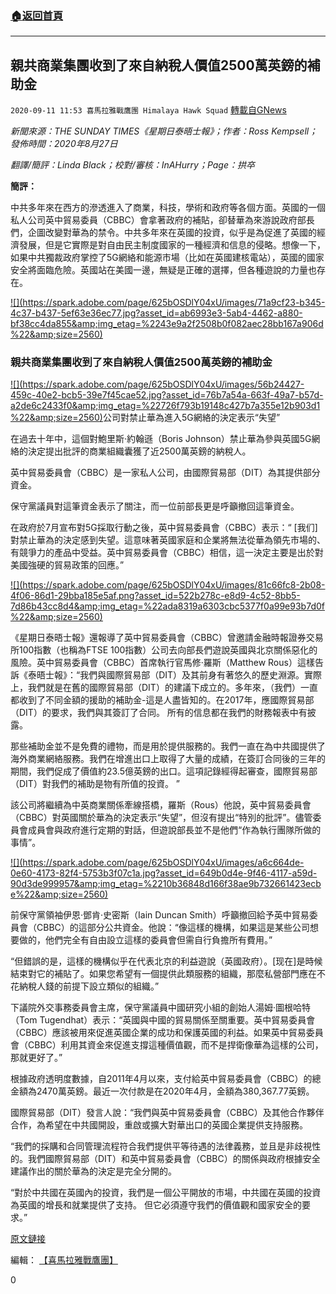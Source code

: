 ###  [:house:返回首頁](https://github.com/ourhimalayas/txt)
---

## 親共商業集團收到了來自納稅人價值2500萬英鎊的補助金
`2020-09-11 11:53 喜馬拉雅戰鷹團 Himalaya Hawk Squad` [轉載自GNews](https://gnews.org/zh-hant/348741/)

*新聞來源：THE SUNDAY TIMES《星期日泰晤士報》；作者：Ross Kempsell；發佈時間：2020年8月27日*

*翻譯/簡評：Linda Black；校對/審核：InAHurry；Page：拱卒*

**簡評：**

中共多年來在西方的滲透進入了商業，科技，學術和政府等各個方面。英國的一個私人公司英中貿易委員（CBBC）會拿著政府的補貼，卻替華為來游說政府部長們，企圖改變對華為的禁令。中共多年來在英國的投資，似乎是為促進了英國的經濟發展，但是它實際是對自由民主制度國家的一種經濟和信息的侵略。想像一下，如果中共獨裁政府掌控了5G網絡和能源市場（比如在英國建核電站），英國的國家安全將面臨危險。英國站在美國一邊，無疑是正確的選擇，但各種遊說的力量也存在。

[!\[\](https://spark.adobe.com/page/625bOSDlY04xU/images/71a9cf23-b345-4c37-b437-5ef63e36ec77.jpg?asset_id=ab6993e3-5ab4-4462-a880-bf38cc4da855&amp;img_etag=%2243e9a2f2508b0f082aec28bb167a906d%22&amp;size=2560)](https://spark.adobe.com/page/625bOSDlY04xU/images/71a9cf23-b345-4c37-b437-5ef63e36ec77.jpg?asset_id=ab6993e3-5ab4-4462-a880-bf38cc4da855&amp;img_etag=%2243e9a2f2508b0f082aec28bb167a906d%22&amp;size=1024)

###  **親共商業集團收到了來自納稅人價值2500萬英鎊的補助金** 

[!\[\](https://spark.adobe.com/page/625bOSDlY04xU/images/56b24427-459c-40e2-bcb5-39e7f45cae52.jpg?asset_id=76b7a54a-663f-49a7-b57d-a2de6c2433f0&amp;img_etag=%22726f793b19148c427b7a355e12b903d1%22&amp;size=2560)](https://spark.adobe.com/page/625bOSDlY04xU/images/56b24427-459c-40e2-bcb5-39e7f45cae52.jpg?asset_id=76b7a54a-663f-49a7-b57d-a2de6c2433f0&amp;img_etag=%22726f793b19148c427b7a355e12b903d1%22&amp;size=1024)公司對禁止華為進入5G網絡的決定表示“失望”

在過去十年中，這個對鮑里斯·約翰遜（Boris Johnson）禁止華為參與英國5G網絡的決定提出批評的商業組織囊獲了近2500萬英鎊的納稅人。

英中貿易委員會（CBBC）是一家私人公司，由國際貿易部（DIT）為其提供部分資金。

保守黨議員對這筆資金表示了關注，而一位前部長更是呼籲撤回這筆資金。

在政府於7月宣布對5G採取行動之後，英中貿易委員會（CBBC）表示：“ [我们]對禁止華為的決定感到失望。這意味著英國家庭和企業將無法從華為領先市場的、有競爭力的產品中受益。英中貿易委員會（CBBC）相信，這一決定主要是出於對美國強硬的貿易政策的回應。”

[!\[\](https://spark.adobe.com/page/625bOSDlY04xU/images/81c66fc8-2b08-4f06-86d1-29bba185e5af.png?asset_id=522b278c-e8d9-4c52-8bb5-7d86b43cc8d4&amp;img_etag=%22ada8319a6303cbc5377f0a99e93b7d0f%22&amp;size=2560)](https://spark.adobe.com/page/625bOSDlY04xU/images/81c66fc8-2b08-4f06-86d1-29bba185e5af.png?asset_id=522b278c-e8d9-4c52-8bb5-7d86b43cc8d4&amp;img_etag=%22ada8319a6303cbc5377f0a99e93b7d0f%22&amp;size=1024)

《星期日泰晤士報》還報導了英中貿易委員會（CBBC）曾邀請金融時報證券交易所100指數（也稱為FTSE 100指數）公司去向部長們遊說英國與北京關係惡化的風險。英中貿易委員會（CBBC）首席執行官馬修·羅斯（Matthew Rous）這樣告訴《泰晤士報》：“我們與國際貿易部（DIT）及其前身有著悠久的歷史淵源。實際上，我們就是在舊的國際貿易部（DIT）的建議下成立的。多年來，（我們）一直都收到了不同金額的援助的補助金-這是人盡皆知的。在2017年，應國際貿易部（DIT）的要求，我們與其簽訂了合同。 所有的信息都在我們的財務報表中有披露。

那些補助金並不是免費的禮物，而是用於提供服務的。我們一直在為中共國提供了海外商業網絡服務。我們在增進出口上取得了大量的成績，在簽訂合同後的三年的期間，我們促成了價值約23.5億英鎊的出口。這項記錄經得起審查，國際貿易部（DIT）對我們的補助是物有所值的投資。 ”

該公司將繼續為中英商業關係牽線搭橋，羅斯（Rous）他說，英中貿易委員會（CBBC）對英國關於華為的決定表示“失望”，但沒有提出“特別的批評”。儘管委員會成員會與政府進行定期的對話，但遊說部長並不是他們“作為執行團隊所做的事情”。

[!\[\](https://spark.adobe.com/page/625bOSDlY04xU/images/a6c664de-0e60-4173-82f4-5753b3f07c1a.jpg?asset_id=649b0d4e-9f46-4117-a59d-90d3de999957&amp;img_etag=%2210b36848d166f38ae9b732661423ecbe%22&amp;size=2560)](https://spark.adobe.com/page/625bOSDlY04xU/images/a6c664de-0e60-4173-82f4-5753b3f07c1a.jpg?asset_id=649b0d4e-9f46-4117-a59d-90d3de999957&amp;img_etag=%2210b36848d166f38ae9b732661423ecbe%22&amp;size=1024)

前保守黨領袖伊恩·鄧肯·史密斯（Iain Duncan Smith）呼籲撤回給予英中貿易委員會（CBBC）的這部分公共資金。他說：“像這樣的機構，如果這是某些公司想要做的，他們完全有自由設立這樣的委員會但需自行負擔所有費用。”

“但錯誤的是，這樣的機構似乎在代表北京的利益遊說（英國政府）。[现在]是時候結束對它的補貼了。如果您希望有一個提供此類服務的組織，那麼私營部門應在不花納稅人錢的前提下設立類似的組織。”

下議院外交事務委員會主席，保守黨議員中國研究小組的創始人湯姆·圖根哈特（Tom Tugendhat）表示：“英國與中國的貿易關係至關重要。英中貿易委員會（CBBC）應該被用來促進英國企業的成功和保護英國的利益。如果英中貿易委員會（CBBC）利用其資金來促進支撐這種價值觀，而不是捍衛像華為這樣的公司，那就更好了。”

根據政府透明度數據，自2011年4月以來，支付給英中貿易委員會（CBBC）的總金額為2470萬英鎊。最近一次付款是在2020年4月，金額為380,367.77英鎊。

國際貿易部（DIT）發言人說：“我們與英中貿易委員會（CBBC）及其他合作夥伴合作，為希望在中共國開設，重啟或擴大對華出口的英國企業提供支持服務。

“我們的採購和合同管理流程符合我們提供平等待遇的法律義務，並且是非歧視性的。我們國際貿易部（DIT）和英中貿易委員會（CBBC）的關係與政府根據安全建議作出的關於華為的決定是完全分開的。

“對於中共國在英國內的投資，我們是一個公平開放的市場，中共國在英國的投資為英國的增長和就業提供了支持。 但它必須遵守我們的價值觀和國家安全的要求。”

[原文鏈接](https://www.thetimes.co.uk/article/pro-china-group-has-banked-25m-of-taxpayers-cash-3xhxxnjml)

編輯： [【喜馬拉雅戰鷹團】](https://spark.adobe.com/page/625bOSDlY04xU/)

0
